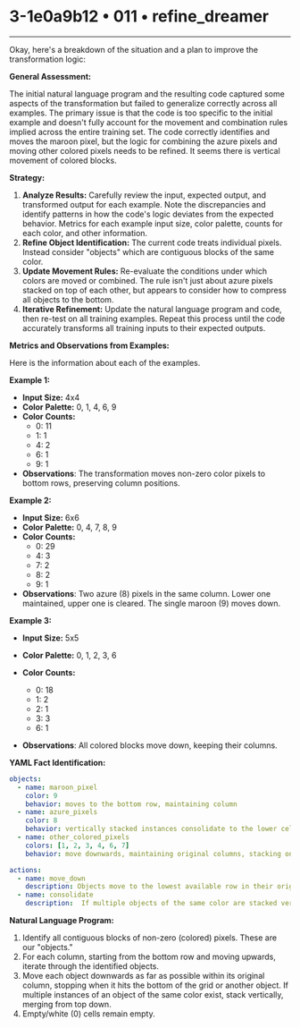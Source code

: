 # 3-1e0a9b12 • 011 • refine_dreamer

---
Okay, here's a breakdown of the situation and a plan to improve the transformation logic:

**General Assessment:**

The initial natural language program and the resulting code captured some aspects of the transformation but failed to generalize correctly across all examples. The primary issue is that the code is too specific to the initial example and doesn't fully account for the movement and combination rules implied across the entire training set. The code correctly identifies and moves the maroon pixel, but the logic for combining the azure pixels and moving other colored pixels needs to be refined. It seems there is vertical movement of colored blocks.

**Strategy:**

1.  **Analyze Results:** Carefully review the input, expected output, and transformed output for each example. Note the discrepancies and identify patterns in how the code's logic deviates from the expected behavior. Metrics for each example input size, color palette, counts for each color, and other information.
2.  **Refine Object Identification:** The current code treats individual pixels. Instead consider "objects" which are contiguous blocks of the same color.
3.  **Update Movement Rules:** Re-evaluate the conditions under which colors are moved or combined. The rule isn't just about azure pixels stacked on top of each other, but appears to consider how to compress all objects to the bottom.
4.  **Iterative Refinement:** Update the natural language program and code, then re-test on all training examples. Repeat this process until the code accurately transforms all training inputs to their expected outputs.

**Metrics and Observations from Examples:**

Here is the information about each of the examples.

**Example 1:**

*   **Input Size:** 4x4
*   **Color Palette:** 0, 1, 4, 6, 9
*   **Color Counts:**
    *   0: 11
    *   1: 1
    *   4: 2
    *   6: 1
    *   9: 1
*    **Observations**: The transformation moves non-zero color pixels to bottom rows, preserving column positions.

**Example 2:**

*   **Input Size:** 6x6
*   **Color Palette:** 0, 4, 7, 8, 9
*   **Color Counts:**
    *   0: 29
    *   4: 3
    *   7: 2
    *   8: 2
    *   9: 1
*    **Observations**: Two azure (8) pixels in the same column. Lower one maintained, upper one is cleared. The single maroon (9) moves down.

**Example 3:**

*   **Input Size:** 5x5
*   **Color Palette:** 0, 1, 2, 3, 6
*   **Color Counts:**
    *   0: 18
    *   1: 2
    *   2: 1
    *   3: 3
    *   6: 1

*    **Observations**: All colored blocks move down, keeping their columns.

**YAML Fact Identification:**

```yaml
objects:
  - name: maroon_pixel
    color: 9
    behavior: moves to the bottom row, maintaining column
  - name: azure_pixels
    color: 8
    behavior: vertically stacked instances consolidate to the lower cell, maintaining columns
  - name: other_colored_pixels
    colors: [1, 2, 3, 4, 6, 7]
    behavior: move downwards, maintaining original columns, stacking on the bottom-most available row, or on top of other objects.

actions:
  - name: move_down
    description: Objects move to the lowest available row in their original column.
  - name: consolidate
    description:  If multiple objects of the same color are stacked vertically, they merge into the lowest occupied position.
```

**Natural Language Program:**

1.  Identify all contiguous blocks of non-zero (colored) pixels. These are our "objects."
2.  For each column, starting from the bottom row and moving upwards, iterate through the identified objects.
3.  Move each object downwards as far as possible within its original column, stopping when it hits the bottom of the grid or another object. If multiple instances of an object of the same color exist, stack vertically, merging from top down.
4.  Empty/white (0) cells remain empty.


